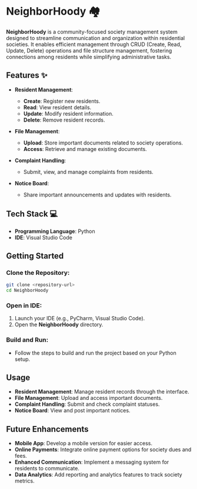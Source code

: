 # **NeighborHoody** 🏘️

**NeighborHoody** is a community-focused society management system designed to streamline communication and organization within residential societies. It enables efficient management through CRUD (Create, Read, Update, Delete) operations and file structure management, fostering connections among residents while simplifying administrative tasks.

## **Features** ✨

- **Resident Management**: 
  - **Create**: Register new residents.
  - **Read**: View resident details.
  - **Update**: Modify resident information.
  - **Delete**: Remove resident records.
  
- **File Management**: 
  - **Upload**: Store important documents related to society operations.
  - **Access**: Retrieve and manage existing documents.

  
- **Complaint Handling**: 
  - Submit, view, and manage complaints from residents.
  
- **Notice Board**: 
  - Share important announcements and updates with residents.

## **Tech Stack** 💻

- **Programming Language**: Python
- **IDE**:  Visual Studio Code

## **Getting Started**

### **Clone the Repository**:

```bash
git clone <repository-url>
cd NeighborHoody
```

### **Open in IDE**:
1. Launch your IDE (e.g., PyCharm, Visual Studio Code).
2. Open the **NeighborHoody** directory.

### **Build and Run**:
- Follow the steps to build and run the project based on your Python setup.

## **Usage**

- **Resident Management**: Manage resident records through the interface.
- **File Management**: Upload and access important documents.
- **Complaint Handling**: Submit and check complaint statuses.
- **Notice Board**: View and post important notices.

## **Future Enhancements**

- **Mobile App**: Develop a mobile version for easier access.
- **Online Payments**: Integrate online payment options for society dues and fees.
- **Enhanced Communication**: Implement a messaging system for residents to communicate.
- **Data Analytics**: Add reporting and analytics features to track society metrics.

